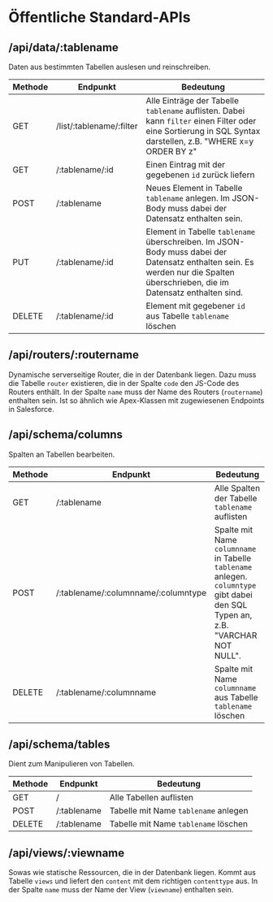 # Öffentliche Standard-APIs

## /api/data/:tablename

Daten aus bestimmten Tabellen auslesen und reinschreiben.

| Methode | Endpunkt | Bedeutung |
|---|---|---|
| GET | /list/:tablename/:filter | Alle Einträge der Tabelle `tablename` auflisten. Dabei kann `filter` einen Filter oder eine Sortierung in SQL Syntax darstellen, z.B. "WHERE x=y ORDER BY z" |
| GET | /:tablename/:id | Einen Eintrag mit der gegebenen `id` zurück liefern |
| POST | /:tablename | Neues Element in Tabelle `tablename` anlegen. Im JSON-Body muss dabei der Datensatz enthalten sein. |
| PUT | /:tablename/:id | Element in Tabelle `tablename` überschreiben. Im JSON-Body muss dabei der Datensatz enthalten sein. Es werden nur die Spalten überschrieben, die im Datensatz enthalten sind. |
| DELETE | /:tablename/:id | Element mit gegebener `id` aus Tabelle `tablename` löschen |

## /api/routers/:routername

Dynamische serverseitige Router, die in der Datenbank liegen.
Dazu muss die Tabelle `router` existieren, die in der Spalte `code` den JS-Code des Routers enthält.
In der Spalte `name` muss der Name des Routers (`routername`) enthalten sein.
Ist so ähnlich wie Apex-Klassen mit zugewiesenen Endpoints in Salesforce.

## /api/schema/columns

Spalten an Tabellen bearbeiten.

| Methode | Endpunkt | Bedeutung |
|---|---|---|
| GET | /:tablename | Alle Spalten der Tabelle `tablename` auflisten |
| POST | /:tablename/:columnname/:columntype | Spalte mit Name `columnname` in Tabelle `tablename` anlegen. `columntype` gibt dabei den SQL Typen an, z.B. "VARCHAR NOT NULL". |
| DELETE | /:tablename/:columnname | Spalte mit Name `columnname` aus Tabelle `tablename` löschen |

## /api/schema/tables

Dient zum Manipulieren von Tabellen.

| Methode | Endpunkt | Bedeutung |
|---|---|---|
| GET | / | Alle Tabellen auflisten |
| POST | /:tablename | Tabelle mit Name `tablename` anlegen |
| DELETE | /:tablename | Tabelle mit Name `tablename` löschen |

## /api/views/:viewname

Sowas wie statische Ressourcen, die in der Datenbank liegen.
Kommt aus Tabelle `views` und liefert den `content` mit dem richtigen `contenttype` aus.
In der Spalte `name` muss der Name der View (`viewname`) enthalten sein.
